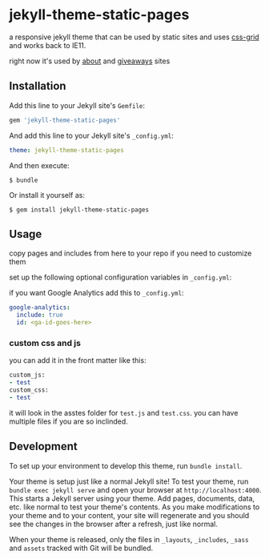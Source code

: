 # jekyll-theme-static-pages

a responsive jekyll theme that can be used by static sites and uses [css-grid](https://developer.mozilla.org/en-US/docs/Web/CSS/CSS_Grid_Layout)
and works back to IE11.

right now it's used by [about](https://github.com/liftopia/about) and
[giveaways](https://github.com/liftopia/giveaways) sites

## Installation

Add this line to your Jekyll site's `Gemfile`:

```ruby
gem 'jekyll-theme-static-pages'
```

And add this line to your Jekyll site's `_config.yml`:

```yaml
theme: jekyll-theme-static-pages
```

And then execute:

    $ bundle

Or install it yourself as:

    $ gem install jekyll-theme-static-pages

## Usage

copy pages and includes from here to your repo if you need to customize them

set up the following optional configuration variables in `_config.yml`:

if you want Google Analytics add this to `_config.yml`:

```yaml
google-analytics:
  include: true
  id: <ga-id-goes-here>
```

### custom css and js

you can add it in the front matter like this:
```ruby
custom_js:
- test
custom_css:
- test
```

it will look in the asstes folder for `test.js` and `test.css`. you can have
multiple files if you are so inclinded.

## Development

To set up your environment to develop this theme, run `bundle install`.

Your theme is setup just like a normal Jekyll site! To test your theme, run
`bundle exec jekyll serve` and open your browser at `http://localhost:4000`.
This starts a Jekyll server using your theme. Add pages, documents, data, etc.
like normal to test your theme's contents. As you make modifications to your
theme and to your content, your site will regenerate and you should see the
changes in the browser after a refresh, just like normal.

When your theme is released, only the files in `_layouts`, `_includes`, `_sass`
and `assets` tracked with Git will be bundled.
